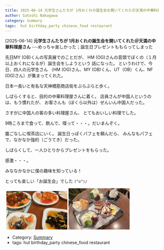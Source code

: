 ```yaml
---
title: 2025-06-14 元学生さんたちが 1月おくれの誕生会を開いてくれた＠天満の中華料理屋さん ---めっちゃ楽しかった；誕生日プレゼントももらってしまった 
author: Satoshi Nakagawa
category: Summary
tags:  hut birthday_party chinese_food restaurant
---
```


[2025-06-14] **元学生さんたちが 1月おくれの誕生会を開いてくれた＠天満の中華料理屋さん**  ---めっちゃ楽しかった；誕生日プレゼントももらってしまった 

 先日MY (OB)くんの写真展でのことだが、
HM (OG)さんの音頭でぼくの（１月以上おくれになるが）誕生会をしようという
話になった。
というわけで、今日、四人の元学生さん
（HM (OG)さん、MY (OB)くん、UT（OB）くん、NF (OG)さん）が集まってくれた。

 日本一長いと有名な天神橋筋商店街をぶらぶらと歩く。

 しばらくすると、目的の中華料理屋さんに着く。
店員さんが中国人というのは、もう慣れたが、
お客さんも（ぼくら以外は）ぜんいん中国人だった。

 さすがに中国人の客の多い料理屋さん、
とてもおいしい料理でした。

 9時ころまで食って、飲んで、喋って・・・。だいまんぞく。

 腹ごなしに喫茶店にいく。
誕生日っぽくパフェを頼んだら、
みんなもパフェで、なかなか強的（ごうてき）だった。

 しばらくして、一人ひとりからプレゼントをもらった。

 感激・・・。

 みななかなかに僕の趣味を知っている！

 とっても楽しい「お誕生会」でした `(^o^)/`

<img src="/pict/2025-06-14-pub-01.jpg)" alt="" width="200"/>

<img src="/pict/2025-06-14-pub-03.jpg" alt="" width="200"/>
<img src="/pict/2025-06-14-pub-02.jpg" alt="" width="200"/>

- Category: [Summary](https://merapano.github.io/categories.html#Summary)
- tags:  hut birthday_party chinese_food restaurant

